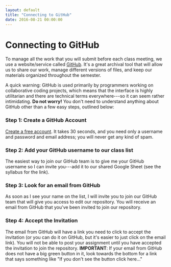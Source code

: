 ```yaml
---
layout: default
title: "Connecting to GitHub"
date: 2016-08-21 00:00:00
---
```

# Connecting to GitHub

To manage all the work that you will submit before each class meeting, we use a website/service called [GitHub](http://github.com). It's a great archival tool that will allow us to share our work, manage different versions of files, and keep our materials organized throughout the semester.

A quick warning: GitHub is used primarily by programmers working on collaborative coding projects, which means that the interface is highly utilitarian and there are technical terms everywhere---so it can seem rather intimidating. **Do not worry!** You don't need to understand anything about GitHub other than a few easy steps, outlined below:

### Step 1: Create a GitHub Account
[Create a free account](https://github.com/join). It takes 30 seconds, and you need only a username and password and email address; you will never get any kind of spam.

### Step 2: Add your GitHub username to our class list
The easiest way to join our GitHub team is to give me your GitHub username so I can invite you---add it to our shared Google Sheet (see the syllabus for the link).

### Step 3: Look for an email from GitHub
As soon as I see your name on the list, I will invite you to join our GitHub team that will give you access to edit our repository. You will receive an email from GitHub that you've been invited to join our repository.

### Step 4: Accept the Invitation
The email from GitHub will have a link you need to click to accept the invitation (or you can do it on GitHub, but it's easier to just click on the email link). You will not be able to post your assignment until you have accepted the invitation to join the repository. **IMPORTANT**: If your email from GitHub does not have a big green button in it, look towards the bottom for a link that says something like "If you don't see the button click here..."
